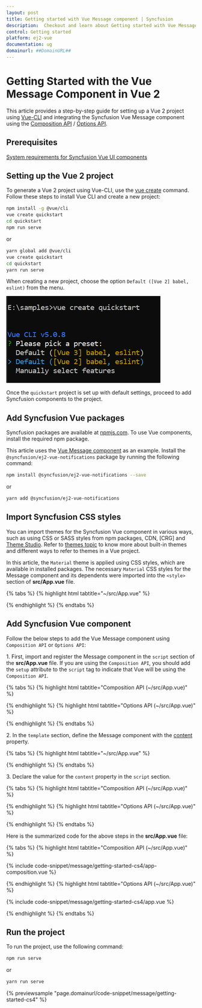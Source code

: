 ```yaml
---
layout: post
title: Getting started with Vue Message component | Syncfusion
description:  Checkout and learn about Getting started with Vue Message component of Syncfusion Essential JS 2 and more details.
control: Getting started 
platform: ej2-vue
documentation: ug
domainurl: ##DomainURL##
---
```


# Getting Started with the Vue Message Component in Vue 2

This article provides a step-by-step guide for setting up a Vue 2 project using [Vue-CLI](https://cli.vuejs.org/) and integrating the Syncfusion Vue Message component using the [Composition API](https://vuejs.org/guide/introduction.html#composition-api) / [Options API](https://vuejs.org/guide/introduction.html#options-api).

## Prerequisites

[System requirements for Syncfusion Vue UI components](https://ej2.syncfusion.com/vue/documentation/system-requirements/)

## Setting up the Vue 2 project

To generate a Vue 2 project using Vue-CLI, use the [vue create](https://cli.vuejs.org/#getting-started) command. Follow these steps to install Vue CLI and create a new project:

```bash
npm install -g @vue/cli
vue create quickstart
cd quickstart
npm run serve
```

or

```bash
yarn global add @vue/cli
vue create quickstart
cd quickstart
yarn run serve
```

When creating a new project, choose the option `Default ([Vue 2] babel, eslint)` from the menu.

![Vue 2 project](../appearance/images/vue2-terminal.png)

Once the `quickstart` project is set up with default settings, proceed to add Syncfusion components to the project.

## Add Syncfusion Vue packages

Syncfusion packages are available at [npmjs.com](https://www.npmjs.com/search?q=ej2-vue). To use Vue components, install the required npm package.

This article uses the [Vue Message component](https://www.syncfusion.com/vue-components/vue-message) as an example. Install the `@syncfusion/ej2-vue-notifications` package by running the following command:

```bash
npm install @syncfusion/ej2-vue-notifications --save
```
or

```bash
yarn add @syncfusion/ej2-vue-notifications
```

## Import Syncfusion CSS styles

You can import themes for the Syncfusion Vue component in various ways, such as using CSS or SASS styles from npm packages, CDN, [CRG] and [Theme Studio](https://ej2.syncfusion.com/vue/documentation/appearance/theme-studio/). Refer to [themes topic](https://ej2.syncfusion.com/vue/documentation/appearance/theme/) to know more about built-in themes and different ways to refer to themes in a Vue project.

In this article, the `Material` theme is applied using CSS styles, which are available in installed packages. The necessary `Material` CSS styles for the Message component and its dependents were imported into the `<style>` section of **src/App.vue** file.

{% tabs %}
{% highlight html tabtitle="~/src/App.vue" %}

<style>
  @import "../node_modules/@syncfusion/ej2-base/styles/material.css";
  @import "../node_modules/@syncfusion/ej2-vue-notifications/styles/material.css";
</style>

{% endhighlight %}
{% endtabs %}

## Add Syncfusion Vue component

Follow the below steps to add the Vue Message component using `Composition API` or `Options API`:

1\. First, import and register the Message component in the `script` section of the **src/App.vue** file. If you are using the `Composition API`, you should add the `setup` attribute to the `script` tag to indicate that Vue will be using the `Composition API`.

{% tabs %}
{% highlight html tabtitle="Composition API (~/src/App.vue)" %}

<script setup>
  import { MessageComponent as EjsMessage } from "@syncfusion/ej2-vue-notifications";
</script>

{% endhighlight %}
{% highlight html tabtitle="Options API (~/src/App.vue)" %}

<script>
import { MessageComponent } from "@syncfusion/ej2-vue-notifications";
//Component registration
export default {
  name: 'app',
  components: {
    'ejs-message': MessageComponent
  }
}
</script>

{% endhighlight %}
{% endtabs %}

2\. In the `template` section, define the Message component with the [content](https://ej2.syncfusion.com/vue/documentation/api/message/#content) property.

{% tabs %}
{% highlight html tabtitle="~/src/App.vue" %}

<template>
  <ejs-message id="msg" :content="content"></ejs-message>
</template>

{% endhighlight %}
{% endtabs %}

3\. Declare the value for the `content` property in the `script` section.

{% tabs %}
{% highlight html tabtitle="Composition API (~/src/App.vue)" %}

<script setup>
    const content = "Please read the comments carefully";
</script>

{% endhighlight %}
{% highlight html tabtitle="Options API (~/src/App.vue)" %}

<script>
data() {
  return {
    content: "Please read the comments carefully"
  };
}
</script>

{% endhighlight %}
{% endtabs %}

Here is the summarized code for the above steps in the **src/App.vue** file:

{% tabs %}
{% highlight html tabtitle="Composition API (~/src/App.vue)" %}

{% include code-snippet/message/getting-started-cs4/app-composition.vue %}

{% endhighlight %}
{% highlight html tabtitle="Options API (~/src/App.vue)" %}

{% include code-snippet/message/getting-started-cs4/app.vue %}

{% endhighlight %}
{% endtabs %}

## Run the project

To run the project, use the following command:

```bash
npm run serve
```

or

```bash
yarn run serve
```
        
{% previewsample "page.domainurl/code-snippet/message/getting-started-cs4" %}